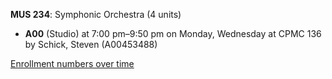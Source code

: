 **MUS 234**: Symphonic Orchestra (4 units)

- **A00** (Studio) at 7:00 pm–9:50 pm on Monday, Wednesday at CPMC 136 by Schick, Steven (A00453488)

[Enrollment numbers over time](./MUS234.tsv)
